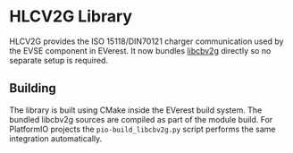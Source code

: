 # HLCV2G Library

HLCV2G provides the ISO 15118/DIN70121 charger communication used by the EVSE component in EVerest. It now bundles [libcbv2g](https://github.com/EVerest/libcbv2g) directly so no separate setup is required.

## Building

The library is built using CMake inside the EVerest build system. The bundled libcbv2g sources are compiled as part of the module build. For PlatformIO projects the `pio-build_libcbv2g.py` script performs the same integration automatically.


